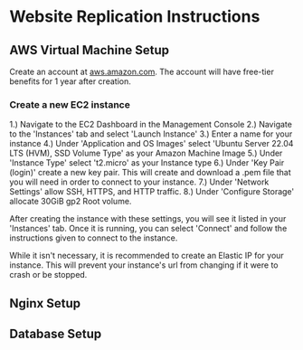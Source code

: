 # Website Replication Instructions
## AWS Virtual Machine Setup
Create an account at [aws.amazon.com](https://aws.amazon.com/).
The account will have free-tier benefits for 1 year after creation.
### Create a new EC2 instance
1.) Navigate to the EC2 Dashboard in the Management Console
2.) Navigate to the 'Instances' tab and select 'Launch Instance'
3.) Enter a name for your instance
4.) Under 'Application and OS Images' select 'Ubuntu Server 22.04 LTS (HVM), SSD Volume Type' as your Amazon Machine Image
5.) Under 'Instance Type' select 't2.micro' as your Instance type
6.) Under 'Key Pair (login)' create a new key pair. This will create and download a .pem file that you will need in order to connect to your instance.
7.) Under 'Network Settings' allow SSH, HTTPS, and HTTP traffic.
8.) Under 'Configure Storage' allocate 30GiB gp2 Root volume.

After creating the instance with these settings, you will see it listed in your 'Instances' tab. Once it is running, you can select 'Connect' and follow the instructions given to connect to the instance.

While it isn't necessary, it is recommended to create an Elastic IP for your instance. This will prevent your instance's url from changing if it were to crash or be stopped.

## Nginx Setup

## Database Setup
